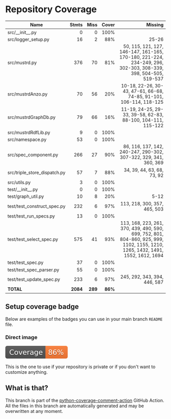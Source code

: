 # Repository Coverage



| Name                           |    Stmts |     Miss |   Cover |   Missing |
|------------------------------- | -------: | -------: | ------: | --------: |
| src/\_\_init\_\_.py            |        0 |        0 |    100% |           |
| src/logger\_setup.py           |       16 |        2 |     88% |     25-26 |
| src/mustrd.py                  |      376 |       70 |     81% |50, 115, 121, 127, 146-147, 161-165, 170-180, 221-224, 234-249, 296, 302-303, 308-339, 398, 504-505, 519-537 |
| src/mustrdAnzo.py              |       70 |       56 |     20% |10-18, 22-26, 30-43, 47-61, 66-68, 74-85, 91-101, 106-114, 118-125 |
| src/mustrdGraphDb.py           |       79 |       66 |     16% |11-19, 24-25, 29-33, 39-58, 62-83, 88-100, 104-111, 115-122 |
| src/mustrdRdfLib.py            |        9 |        0 |    100% |           |
| src/namespace.py               |       53 |        0 |    100% |           |
| src/spec\_component.py         |      266 |       27 |     90% |86, 116, 137, 142, 240-247, 290-302, 307-322, 329, 341, 360, 369 |
| src/triple\_store\_dispatch.py |       57 |        7 |     88% |34, 39, 44, 63, 68, 73, 92 |
| src/utils.py                   |        3 |        0 |    100% |           |
| test/\_\_init\_\_.py           |        0 |        0 |    100% |           |
| test/graph\_util.py            |       10 |        8 |     20% |      5-12 |
| test/test\_construct\_spec.py  |      232 |        6 |     97% |113, 218, 300, 357, 465, 503 |
| test/test\_run\_specs.py       |       13 |        0 |    100% |           |
| test/test\_select\_spec.py     |      575 |       41 |     93% |113, 168, 223, 261, 370, 439, 490, 590, 699, 752, 801, 804-860, 925, 999, 1102, 1155, 1210, 1265, 1432, 1491, 1552, 1612, 1694 |
| test/test\_spec.py             |       37 |        0 |    100% |           |
| test/test\_spec\_parser.py     |       55 |        0 |    100% |           |
| test/test\_update\_spec.py     |      233 |        6 |     97% |245, 292, 343, 394, 446, 587 |
|                      **TOTAL** | **2084** |  **289** | **86%** |           |


## Setup coverage badge

Below are examples of the badges you can use in your main branch `README` file.

### Direct image

[![Coverage badge](https://github.com/Semantic-partners/mustrd/raw/python-coverage-comment-action-data/badge.svg)](https://github.com/Semantic-partners/mustrd/tree/python-coverage-comment-action-data)

This is the one to use if your repository is private or if you don't want to customize anything.



## What is that?

This branch is part of the
[python-coverage-comment-action](https://github.com/marketplace/actions/python-coverage-comment)
GitHub Action. All the files in this branch are automatically generated and may be
overwritten at any moment.